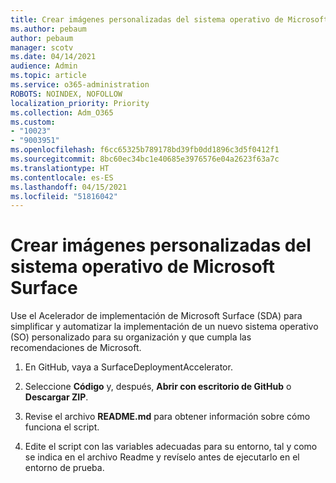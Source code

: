 ```yaml
---
title: Crear imágenes personalizadas del sistema operativo de Microsoft Surface
ms.author: pebaum
author: pebaum
manager: scotv
ms.date: 04/14/2021
audience: Admin
ms.topic: article
ms.service: o365-administration
ROBOTS: NOINDEX, NOFOLLOW
localization_priority: Priority
ms.collection: Adm_O365
ms.custom:
- "10023"
- "9003951"
ms.openlocfilehash: f6cc65325b789178bd39fb0dd1896c3d5f0412f1
ms.sourcegitcommit: 8bc60ec34bc1e40685e3976576e04a2623f63a7c
ms.translationtype: HT
ms.contentlocale: es-ES
ms.lasthandoff: 04/15/2021
ms.locfileid: "51816042"
---
```

# <a name="create-custom-microsoft-surface-operating-system-images"></a>Crear imágenes personalizadas del sistema operativo de Microsoft Surface

Use el Acelerador de implementación de Microsoft Surface (SDA) para simplificar y automatizar la implementación de un nuevo sistema operativo (SO) personalizado para su organización y que cumpla las recomendaciones de Microsoft.

1. En GitHub, vaya a SurfaceDeploymentAccelerator.

1. Seleccione **Código** y, después, **Abrir con escritorio de GitHub** o **Descargar ZIP**.

1. Revise el archivo **README.md** para obtener información sobre cómo funciona el script.

1. Edite el script con las variables adecuadas para su entorno, tal y como se indica en el archivo Readme y revíselo antes de ejecutarlo en el entorno de prueba.
